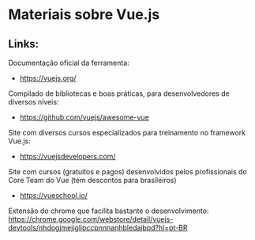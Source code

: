 # Materiais sobre Vue.js

## Links:

Documentação oficial da ferramenta:
* https://vuejs.org/

Compilado de bibliotecas e boas práticas, para desenvolvedores de diversos níveis:
* https://github.com/vuejs/awesome-vue

Site com diversos cursos especializados para treinamento no framework Vue.js:
* https://vuejsdevelopers.com/

Site com cursos (gratuitos e pagos) desenvolvidos pelos profissionais do Core Team do Vue (tem descontos para brasileiros)
* https://vueschool.io/

Extensão do chrome que facilita bastante o desenvolvimento:
https://chrome.google.com/webstore/detail/vuejs-devtools/nhdogjmejiglipccpnnnanhbledajbpd?hl=pt-BR